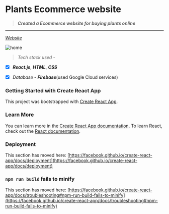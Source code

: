 # Plants Ecommerce website
>_**Created a Ecommerce website for buying plants online**_
----
_[Website](https://drive.google.com/file/d/1s_kwsHhX5lxxK5mrfLqETixn1XYlNnbM/view?usp=drive_link)_

![home](https://github.com/jaya6400/plants-ecommerce-website/assets/66017717/1dd06241-5ef1-4fa2-9b84-9f60396c7ed4)

>*Tech stack used* - 

- [x] _**React.js**_, _**HTML**_, _**CSS**_

- [x] _Database_ - _**Firebase**_(used Google Cloud services)
### Getting Started with Create React App
This project was bootstrapped with [Create React App](https://github.com/facebook/create-react-app).
### Learn More
You can learn more in the [Create React App documentation](https://facebook.github.io/create-react-app/docs/getting-started).
To learn React, check out the [React documentation](https://reactjs.org/).
### Deployment
This section has moved here: [https://facebook.github.io/create-react-app/docs/deployment](https://facebook.github.io/create-react-app/docs/deployment)
### `npm run build` fails to minify
This section has moved here: [https://facebook.github.io/create-react-app/docs/troubleshooting#npm-run-build-fails-to-minify](https://facebook.github.io/create-react-app/docs/troubleshooting#npm-run-build-fails-to-minify)
